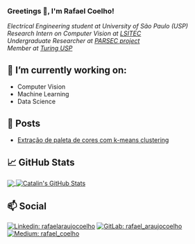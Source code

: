 ### Greetings 👋, I'm Rafael Coelho!
*Electrical Engineering student at University of São Paulo (USP) <br>
Research Intern on Computer Vision at [LSITEC](https://www.lsitec.org.br/) <br>
Undergraduate Researcher at [PARSEC project](https://parsecproject.org/) <br>
Member at [Turing USP](https://github.com/turing-usp) <br>*
<!--
**rafael-acoelho/rafael-acoelho** is a ✨ _special_ ✨ repository because its `README.md` (this file) appears on your GitHub profile.

Here are some ideas to get you started:

- 🔭 I’m currently working on ...
- 🌱 I’m currently learning ...
- 👯 I’m looking to collaborate on ...
- 🤔 I’m looking for help with ...
- 💬 Ask me about ...
- 📫 How to reach me: ...
- 😄 Pronouns: ...
- ⚡ Fun fact: ...
-->

## 🔭 I’m currently working on:
- Computer Vision
- Machine Learning
- Data Science

## 📄 Posts

- [Extração de paleta de cores com k-means clustering](https://medium.com/turing-talks/extra%C3%A7%C3%A3o-de-paleta-de-cores-com-k-means-clustering-1c15010bbc4e)

## 📈 GitHub Stats

<a href="https://github.com/rafael-acoelho/rafael-acoelho">
  <img align="center" src="https://github-readme-stats.vercel.app/api?username=rafael-acoelho&theme=nord&show_icons=true&line_height=27&count_private=true&" />
</a>
<a href="https://github.com/rafael-acoelho/rafael-acoelho">
  <img align="center" src="https://github-readme-stats.vercel.app/api/top-langs/?username=rafael-acoelho&theme=nord&langs_count=3"  alt="Catalin's GitHub Stats"/>
</a>

## 📫 Social
[![Linkedin: rafaelaraujocoelho](https://img.shields.io/badge/LinkedIn-0077B5?style=for-the-badge&logo=linkedin&logoColor=white)](https://www.linkedin.com/in/rafaelaraujocoelho/)
[![GitLab: rafael_araujocoelho](https://img.shields.io/badge/GitLab-330F63?style=for-the-badge&logo=gitlab&logoColor=white)](https://gitlab.com/rafael_araujocoelho)
[![Medium: rafael_coelho](https://img.shields.io/badge/Medium-12100E?style=for-the-badge&logo=medium&logoColor=white)](https://medium.com/@rafael_coelho)


